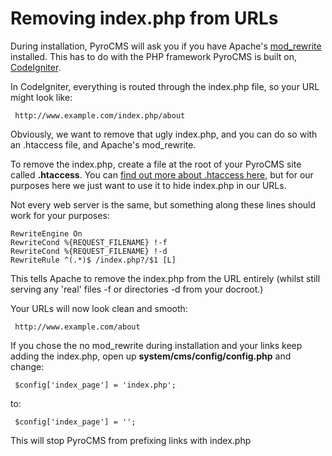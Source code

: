 # Removing index.php from URLs

During installation, PyroCMS will ask you if you have Apache's [mod_rewrite](http://httpd.apache.org/docs/current/mod/mod_rewrite.html) installed. This has to do with the PHP framework PyroCMS is built on, 
[CodeIgniter](http://www.codeigniter.com).

In CodeIgniter, everything is routed through the index.php file, so your URL might look like:

     http://www.example.com/index.php/about

Obviously, we want to remove that ugly index.php, and you can do so with an .htaccess file, and Apache's mod_rewrite.

To remove the index.php, create a file at the root of your PyroCMS site called **.htaccess**. You can [find out more about .htaccess here](http://httpd.apache.org/docs/current/howto/htaccess.html), but for our purposes here we just want to use it to hide index.php in our URLs.

Not every web server is the same, but something along these lines should work for your purposes:

    RewriteEngine On
    RewriteCond %{REQUEST_FILENAME} !-f
    RewriteCond %{REQUEST_FILENAME} !-d
    RewriteRule ^(.*)$ /index.php?/$1 [L]

This tells Apache to remove the index.php from the URL entirely (whilst still serving any 'real' files -f or directories -d from your docroot.)

Your URLs will now look clean and smooth:

     http://www.example.com/about

If you chose the no mod_rewrite during installation and your links keep adding the index.php, open up **system/cms/config/config.php** and change:

     $config['index_page'] = 'index.php';

to:

     $config['index_page'] = '';

This will stop PyroCMS from prefixing links with index.php
